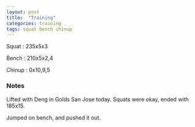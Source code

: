 ```yaml
---
layout: post
title:  "Training"
categories: training
tags: squat bench chinup
---
```


Squat       :   235x5x3

Bench       :   210x5x2,4

Chinup      :   0x10,9,5

### Notes

Lifted with Deng in Golds San Jose today. Squats were okay, ended with 185x15.

Jumped on bench, and pushed it out.
